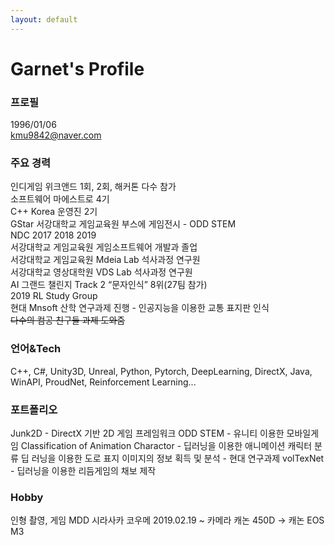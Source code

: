 ```yaml
---
layout: default
---
```


# Garnet's Profile

### 프로필
1996/01/06<br>
kmu9842@naver.com<br>

### 주요 경력
인디게임 위크앤드 1회, 2회, 해커톤 다수 참가<br>
소프트웨어 마에스트로 4기<br>
C++ Korea 운영진 2기<br>
GStar 서강대학교 게임교육원 부스에 게임전시 - ODD STEM<br>
NDC 2017 2018 2019<br>
서강대학교 게임교육원 게임소프트웨어 개발과 졸업<br>
서강대학교 게임교육원 Mdeia Lab 석사과정 연구원<br>
서강대학교 영상대학원 VDS Lab 석사과정 연구원<br>
AI 그랜드 챌린지 Track 2 “문자인식” 8위(27팀 참가)<br>
2019 RL Study Group<br>
현대 Mnsoft 산학 연구과제 진행 - 인공지능을 이용한 교통 표지판 인식<br>
~~다수의 컴공 친구들 과제 도와줌~~<br>

### 언어&Tech 
C++, C#, Unity3D, Unreal, Python, Pytorch, DeepLearning, DirectX, Java, WinAPI, ProudNet, Reinforcement Learning...

### 포트폴리오
Junk2D - DirectX 기반 2D 게임 프레임워크
ODD STEM - 유니티 이용한 모바일게임
Classification of Animation Charactor - 딥러닝을 이용한 애니메이션 캐릭터 분류
딥 러닝을 이용한 도로 표지 이미지의 정보 획득 및 분석 - 현대 연구과제
volTexNet - 딥러닝을 이용한 리듬게임의 채보 제작

### Hobby
인형 촬영, 게임
MDD 시라사카 코우메 2019.02.19 ~
카메라 캐논 450D -> 캐논 EOS M3 

